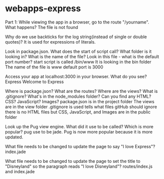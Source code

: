 # webapps-express
 
 Part 1:
 While viewing the app in a browser, go to the route "/yourname". What happens?
 The file is not found

 Why do we use backticks for the log string(instead of single or double quotes)?
It is used for expressions of literals.

Look in package.json. What does the start of script call? What folder is it looking in? What is the name of the file? Look in this file - what is the default port number?
start script is called /bin/www
It is looking in the bin folder
The name of the file is www
default port is 3000

Access your app at localhost:3000 in your browser. What do you see?
Express 
Welcome to Express

Where is package.json? What are the routes? Where are the views? What is .gitignore? What's in the node_modules folder? Can you find any HTML? CSS? JavaScript? Images?
package.json is in the project folder
The views are in the view folder
.gitignore is used tells what files gitHub should ignore
there is no HTML files but CSS, JavaScript, and Images are in the public folder

Look up the Pug view engine. What did it use to be called? Which is more popular?
pug use to be jade. Pug is now more popular because it is more updated.

What file needs to be changed to update the page to say "I love Express"?
index.jade

What file needs to be changed to update the page to set the title to "Disneyland" so the paragraph reads "I love Disneyland"?
routes/index.js and index.jade